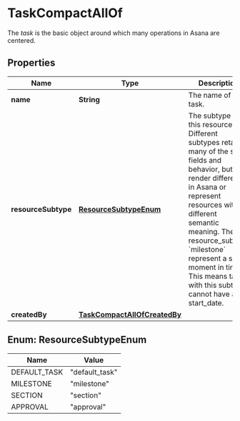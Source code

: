 

# TaskCompactAllOf

The *task* is the basic object around which many operations in Asana are centered.

## Properties

| Name | Type | Description | Notes |
|------------ | ------------- | ------------- | -------------|
|**name** | **String** | The name of the task. |  [optional] |
|**resourceSubtype** | [**ResourceSubtypeEnum**](#ResourceSubtypeEnum) | The subtype of this resource. Different subtypes retain many of the same fields and behavior, but may render differently in Asana or represent resources with different semantic meaning. The resource_subtype &#x60;milestone&#x60; represent a single moment in time. This means tasks with this subtype cannot have a start_date. |  [optional] |
|**createdBy** | [**TaskCompactAllOfCreatedBy**](TaskCompactAllOfCreatedBy.md) |  |  [optional] |



## Enum: ResourceSubtypeEnum

| Name | Value |
|---- | -----|
| DEFAULT_TASK | &quot;default_task&quot; |
| MILESTONE | &quot;milestone&quot; |
| SECTION | &quot;section&quot; |
| APPROVAL | &quot;approval&quot; |



